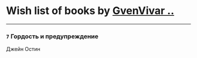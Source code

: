 # Wish list of books by [GvenVivar ..](https://www.facebook.com/app_scoped_user_id/158266434925901/)
---

### `7` Гордость и предупреждение
Джейн Остин

